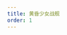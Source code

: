 ```yaml
---
title: 黄昏少女战舰
order: 1
---
```


<chatLeft character="无量塔姬子" armor="5" message="琪亚娜。报告情况。" />
<chatLeft character="琪亚娜·卡斯兰娜" armor="5" message="我已经在甲板上啦!" />
